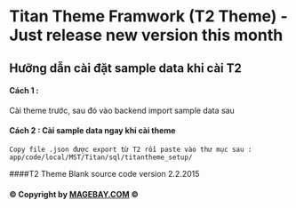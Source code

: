 # Titan Theme Framwork (T2 Theme) - Just release new version this month

## Hưỡng dẫn cài đặt sample data khi cài T2

#### Cách 1 :
 Cài theme trước, sau đó vào backend import sample data sau
#### Cách 2 : Cài sample data ngay khi cài theme 
	Copy file .json được export từ T2 rồi paste vào thư mục sau :
	app/code/local/MST/Titan/sql/titantheme_setup/
####T2 Theme Blank source code version 2.2.2015 

#### :copyright: Copyright by [MAGEBAY.COM](http://magebay.com) :copyright:
